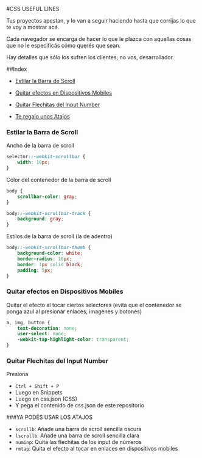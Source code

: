 #CSS USEFUL LINES

Tus proyectos apestan, y lo van a seguir haciendo hasta que corrijas lo que te voy a mostrar acá.

Cada navegador se encarga de hacer lo que le plazca con aquellas cosas que no le especificás cómo querés que sean. 

Hay detalles que sólo los sufren los clientes; no vos, desarrollador.


##Index

* [Estilar la Barra de Scroll](#scroll)

* [Quitar efectos en Dispositivos Mobiles](#toucheffect)

* [Quitar Flechitas del Input Number](#inputnum)

* [Te regalo unos Atajos](#snippets)


<h3 id="scroll">Estilar la Barra de Scroll</h3>

Ancho de la barra de scroll
```css
selector::-webkit-scrollbar {
    width: 10px;
}
```

Color del contenedor de la barra de scroll
```css   
body {
    scrollbar-color: gray;
}

body::-webkit-scrollbar-track {
    background: gray;
}
```


Estilos de la barra de scroll (la de adentro)
```css
body::-webkit-scrollbar-thumb {
    background-color: white; 
    border-radius: 10px; 
    border: 1px solid black; 
    padding: 5px;
}
```


<h3 id="toucheffect">Quitar efectos en Dispositivos Mobiles</h3>


Quitar el efecto al tocar ciertos selectores
(evita que el contenedor se ponga azul al presionar enlaces, imagenes y botones)
```css
a, img, button {
    text-decoration: none;
    user-select: none;
    -webkit-tap-highlight-color: transparent;
}
```


<h3 id="inputnum">Quitar Flechitas del Input Number</h3>


Presiona
- `Ctrl + Shift + P`
- Luego en Snippets
- Luego en css.json (CSS)
- Y pega el contenido de css.json de este repositorio

###YA PODÉS USAR LOS ATAJOS
- `scrollb`: Añade una barra de scroll sencilla oscura
- `lscrollb`: Añade una barra de scroll sencilla clara
- `numinp`: Quita las flechitas de los input de números
- `rmtap`: Quita el efecto al tocar en enlaces en dispositivos mobiles
